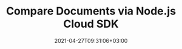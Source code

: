 ---
############################# Static ############################
layout: "product"
date: 2021-04-27T09:31:06+03:00
draft: false

product: "Comparison"
product_tag: "comparison"
platform: "Node.js"
platform_tag: "nodejs"

############################# Head ############################
head_title: "Node.js Document Comparison Cloud SDK for PDF Word Excel HTML Images"
head_description: "Compare images and documents with Node.js Cloud SDK &amp; REST APIs. Compare HTML, Word, Excel, Presentations, Outlook emails, PDF &amp; image file formats."

############################# Header ############################
title: "Compare Documents via Node.js Cloud SDK"
description: "Build corporate document comparison tools using REST API. Works as a comprehensive solution for all major file formats.‎‎"
button:
    enable: true

############################# SubMenu ############################
submenu:
    enable: true
    
    left:
        img_alt: "GroupDocs.Comparison Cloud SDK for Node.js"
        image: "/sdk/272x272/groupdocs_comparison-for-node.webp"
        product: "GroupDocs.Comparison"
        platform: "Node.js"

    middle:
        button:
            # button loop
            - link: "#overview"
              text: "Overview"

            # button loop
            - link: "#features"
              text: "Features"


            # button loop
            - link: "https://docs.groupdocs.cloud/comparison/release-notes/"
              text: "Release Notes"

            # button loop
            - link: "https://purchase.groupdocs.cloud/pricing"
              text: "Pricing"

    right:
        link_download: "https://groupdocscloud.github.io/"
        link_learn: "https://docs.groupdocs.cloud/comparison/"
        link_buy: "https://purchase.groupdocs.cloud/buy"

############################# Overview ############################
overview:
    enable: true
    content: |
      GroupDocs.Comparison for Cloud is a REST API that enables your Node.js applications to fetch two ‎documents of supported file format, compare those ‎same format documents and find differences ‎between them. The SDK allows you to make a resultant file and enables you to ‎accept or reject the ‎retrieved changes. Our Document Comparison SDK allows easy integration ‎into your existing Node.js ‎applications, to empower your end-users to compare documents, spreadsheets, ‎presentations, ‎Microsoft Visio diagrams, emails, and files of many other formats.‎‎‎‎‎
    tabs:
      enable: true
      
      ## TAB ONE ##
      tab_one:
        description: |
          An overview of the features supported by the document comparison Cloud API.
      
        left:
          enable: true
          table:
            # table loop
            - icon: "fas fa-check"
              title: "Accept retrieved changes"
              
            # table loop
            - icon: "fas fa-bookmark-o"
              title: "Document Resources"
              content: |
                * Result document
                * Stream of result
                * Images of result

        right:
          enable: true
          table:
            # table loop
            - icon: "fas fa-trash-o"
              title: "Reject retrieved changes"
              
            # table loop
            - icon: "fas fa-retweet"
              title: "Changes Resources"
              content: |
                * Get changes
                * Update changes

      ## TAB TWO ##
      tab_two:
        description: |
          Document comparison Cloud API supported formats.

        left:
          enable: true
          table:
            # table loop
            - title: "Microsoft Office Formats"
              content: |
                * **Word**: DOC, DOCX, DOT, DOTX, DOCM, DOTM, RTF
                * **Excel**: XLS, XLSX, XLSM, XLSB, XLS2003
                * **PowerPoint**: PPT, PPTX, PPS, PPSX
                * **Outlook**: EML, EMLX, MSG

        right:
          enable: true
          table:
            # table loop
            - title: "Other Formats"
              content: |
                * **OpenDocument**: ODT, OTT, ODS, ODP, OTP
                * **Web**: HTM, HTML, MHTML
                        * **Fixed Layout**: PDF
                * **Image Files**: JPEG, BMP, PNG, GIF
                        * **Text**: TXT and other text formats with different extensions
                * **Others**: DJVU, DICOM, PDF, CSV


      ## TAB THREE ##
      tab_three:
        description: |
          Supported Operating Systems and Frameworks
      
        left:
          enable: true
          table:
            # table loop
            - icon: "fab fa-windows"
              title: "Operating Systems"
              content: |
                * Microsoft Windows Desktop
                * Microsoft Windows Server
                * Linux
                * MacOS

            # table loop
            - icon: "fas fa-code"
              title: "Supported Frameworks"
              content: |
                * Java 7 (1.7) and above

        right:
          enable: true
          table:
            # table loop
            - icon: "fas fa-cogs"
              title: "Development Environments"
              content: |
                * NetBeans
                * IntelliJ IDEA
                * Eclipse
            # table loop
            - icon: "fas fa-tools"
              title: "Build Automation Tool"
              content: |
                * Maven

############################# Features ############################
features:
    enable: true
    title: "Advanced Document Comparison REST API Features"

    feature:
      # feature loop
      - icon: "fas fa-file-o"
        content: "Compare Documents Stored at Cloud Storage"

      # feature loop
      - icon: "fas fa-desktop"
        content: "Fetch Documents of Supported File Types as File or Array of images"

      # feature loop
      - icon: "fas fa-copy"
        content: "Retrieve Resultant Document that Contains Differences among Compared Documents‎"
      
      # feature loop
      - icon: "fas fa-bullseye"
        content: "Get List of Categories, such as, TypeChanged or OnlyNumbers etc., for the Modified Content"

      # feature loop
      - icon: "fas fa-plug"
        content: "Accept/Reject Document Modifications to Save or Discard them"
      # feature loop
      - icon: "fas fa-file-o"
        content: "Return Document Modifications as a Set of Images or their Stream"
      
      # feature loop
      - icon: "fas fa-desktop"
        content: "Get Resultant Document (with Modifications) via Stream"
    
      # feature loop
      - icon: "fas fa-copy"
        content: "Fetch Document (with Comparison Result) as a Set of Images or their Stream"
      
      # feature loop
      - icon: "fas fa-bullseye"
        content: "Retrieve Resultant Document (with the Comparison Result) as a Stream‎"
    
    more_feature:
      # more_feature_loop]
      - title: "Get Document Result as Images"
        content: "Using GroupDocs.Comparison Cloud API, you can compare documents and get the list of modifications ‎in the form of images. Following piece of code shows how you can compare a source and ‎a target ‎DOCX files and fetch their differences in a result.DOCX file. Later you can get the resultant DOCX file as ‎images using Node.js:‎"

      # more_feature_loop
      - title: "Get Supported Document Formats using Node.js"
        content: |
          
          
          ```Node.js
          // load the module
          var GroupDocs = require('groupdocs-comparison-cloud');
          
          // get your appSid and appKey at https://dashboard.groupdocs.cloud (free registration is required).
          var appSid = "XXXXXXXX-XXXX-XXXX-XXXX-XXXXXXXXXXXX";
          var appKey = "XXXXXXXXXXXXXXXXXXXXXXXXXXXXXXXX";
          
          // construct ComparisonApi
          var infoApi = GroupDocs.InfoApi.fromKeys(appSid, appKey);
          
          // retrieve supported file-formats
          infoApi.getSupportedFileFormats()
            .then(function (response) {
              console.log("Supported file-formats:")
              response.formats.forEach(function (format) {
                console.log(format.fileFormat + " (" + format.extension + ")");
              });
            })
            .catch(function (error) {
              console.log("Error: " + error.message)
            });
          ```
      

############################# Support ############################
support:
    enable: true

############################# Solutions ############################
solutions:
    enable: true
    title: "GroupDocs.Comparison Cloud also offers individual document comparison SDKs for other popular languages as listed below:"

    solution:
        # solution loop
        - img_alt: "GroupDocs.Comparison Cloud SDK for cURL"
          image: "/sdk/272x272/groupdocs_comparison-for-curl.webp"
          product: "GroupDocs.Comparison"
          platform: "Cloud for cURL"
          link: "/comparison/curl"
        # solution loop
        - img_alt: "GroupDocs.Comparison Cloud SDK for .NET"
          image: "/sdk/272x272/groupdocs_comparison-for-net.webp"
          product: "GroupDocs.Comparison"
          platform: ".NET"
          link: "/comparison/net"

        # solution loop
        - img_alt: "GroupDocs.Comparison Cloud SDK for Java"
          image: "/sdk/272x272/groupdocs_comparison-for-java.webp"
          product: "GroupDocs.Comparison"
          platform: "Java"
          link: "/comparison/java"

        # solution loop
        - img_alt: "GroupDocs.Comparison Cloud SDK for PHP"
          image: "/sdk/272x272/groupdocs_comparison-for-php.webp"
          product: "GroupDocs.Comparison"
          platform: "PHP"
          link: "/comparison/php"

        # solution loop
        - img_alt: "GroupDocs.Comparison Cloud SDK for Python"
          image: "/sdk/272x272/groupdocs_comparison-for-python.webp"
          product: "GroupDocs.Comparison"
          platform: "Python"
          link: "/comparison/python"
        # solution loop
        - img_alt: "GroupDocs.Comparison Cloud SDK for Ruby"
          image: "/sdk/272x272/groupdocs_comparison-for-ruby.webp"
          product: "GroupDocs.Comparison"
          platform: "Ruby"
          link: "/comparison/ruby"

        

############################# Back to top ###############################
back_to_top:
  enable: true
---
